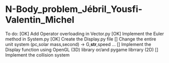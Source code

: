 # N-Body_problem_Jébril_Yousfi-Valentin_Michel

To do:
[OK] Add Operator overloading in Vector.py 
[OK] Implement the Euler method in System.py
[OK] Create the Display.py file
[] Change the entire unit system (pc,solar mass,second) -> G,__str__,speed ...
[] Implement the Display function using OpenGL (3D) library or/and pygame librrary (2D)
[] Implement the collision system

